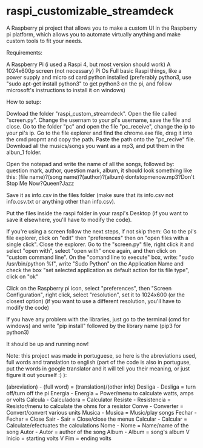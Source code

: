 # raspi_customizable_streamdeck
A Raspberry pi project that allows you to make a custom UI in the Raspberry pi platform, which allows you to automate virtually anything and make custom tools to fit your needs.

Requirements:

A Raspberry Pi (i used a Raspi 4, but most version should work)
A 1024x600p screen (not necessary)
Pi Os Full
basic Raspi things, like a power supply and micro sd card
python installed (preferably python3, use "sudo apt-get install python3" to get python3 on the pi, and follow microsoft's instructions to install it on windows)

How to setup:

Dowload the folder "raspi_custom_streamdeck". Open the file called "screen.py".
Change the usernam to your pi's username, save the file and close.
Go to the folder "pc" and open the file "pc_receive", change the ip to your pi's ip. 
Go to the file explorer and find the chrome.exe file, drag it into the cmd propmt and copy the path. Paste the path onto the "pc_recive" file.
Download all the musics/songs you want as a mp3, and put them in the albun_1 folder.

Open the notepad and write the name of all the songs, followed by: question mark, author, question mark, album, it should look something like this:
(file name)?(song name)?(author)?(album)
dontstopmenow.mp3?Don't Stop Me Now?Queen?Jazz

Save it as info.csv in the files folder (make sure that its info.csv not info.csv.txt or anything other than info.csv).

Put the files inside the raspi folder in your raspi's Desktop (if you want to save it elsewhere, you'll have to modify the code).

If you're using a screen follow the next steps, if not skip them:
Go to the pi's file explorer, click on "edit" then "preferences" then on "open files with a single click". Close the explorer.
Go to the "screen.py" file, right click it and select "open with", select "open with" once again, and then click on "custom command line".
On the "comand line to execute" box, write: "sudo /usr/bin/python %f", write "Sudo Python" on the Application Name and check the box "set selected application as default action for tis file type", click on "ok"

Click on the Raspberry pi icon, select "preferences", then "Screen Configuration", right click, select "resolution", set it to 1024x600 (or the closest option) (if you want to use a different resolution, you'll have to modify the code)

If you have any problem with the libraries, just go to the terminal (cmd for windows) and write "pip install" followed by the library name (pip3 for python3)

It should be up and running now!

Note: this project was made in portuguese, so here is the abreviations used, full words and translation to english (part of the code is also in portuguse, put the words in google translator and it will tell you their meaning, or just figure it out yourself :) ):

(abreviation) - (full word) = (translation)/(other info)
Desliga - Desliga = turn off/turn off the pi
Energia - Energia = Power/menu to calculate watts, amps or volts
Calcula - Calculadora = Calculator
Resiste - Resistencia = Resistor/menu to calculate the ohms for a resistor
Conve - Converter = Convert/convert various units
Musica - Musica = Music/play songs
Fechar - Fechar = Close
Sair - Sair = Close/close the menus
Calcular - Calcular = Calculate/efectuates the calculations
Nome - Nome = Name/name of the song
Autor - Autor = author of the song
Album - Album = song's album
V Inicio = starting volts
V Fim = ending volts
